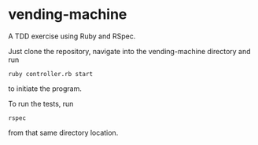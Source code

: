 # vending-machine
A TDD exercise using Ruby and RSpec.



Just clone the repository, navigate into the vending-machine directory and run 
```
ruby controller.rb start
```
to initiate the program. 

To run the tests, run 
```
rspec
```
from that same directory location.
